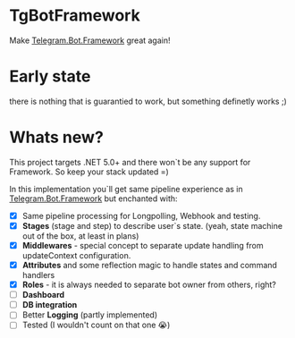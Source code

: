 # TgBotFramework

Make [Telegram.Bot.Framework](https://github.com/TelegramBots/Telegram.Bot.Framework) great again!

# Early state
there is nothing that is guarantied to work, but something definetly works ;)

# Whats new?

This project targets .NET 5.0+ and there won`t be any support for Framework. So keep your stack updated =)

In this implementation you`ll get same pipeline experience as in [Telegram.Bot.Framework](https://github.com/TelegramBots/Telegram.Bot.Framework) but enchanted with:
-[x] Same pipeline processing for Longpolling, Webhook and testing.
-[x] **Stages** (stage and step) to describe user`s state. (yeah, state machine out of the box, at least in plans)
-[x] **Middlewares** - special concept to separate update handling from updateContext configuration.
-[x] **Attributes** and some reflection magic to handle states and command handlers
-[x] **Roles** - it is always needed to separate bot owner from others, right? 
-[ ] **Dashboard** 
-[ ] **DB integration**
-[ ] Better **Logging** (partly implemented)
-[ ] Tested (I wouldn't count on that one 😭) 